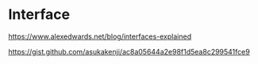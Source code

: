 # Interface

https://www.alexedwards.net/blog/interfaces-explained

https://gist.github.com/asukakenji/ac8a05644a2e98f1d5ea8c299541fce9